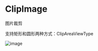 # ClipImage
图片裁剪

支持矩形和圆形两种方式：ClipAreaViewType


![image](https://github.com/zhaoName/ClipImage/blob/master/ClipRectImage.gif)
